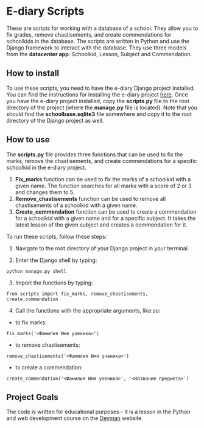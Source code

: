 # E-diary Scripts
These are scripts for working with a database of a school. 
They allow you to fix grades, remove chastisements, and create commendations for schoolkids in the database.
The scripts are written in Python and use the Django framework to interact with the database. 
They use three models from the **datacenter app**: Schoolkid, Lesson, Subject and Commendation.

## How to install

To use these scripts, you need to have the e-diary Django project installed.
You can find the instructions for installing the e-diary project [here](https://github.com/devmanorg/e-diary/tree/master).
Once you have the e-diary project installed, copy the **scripts.py** file to the root directory of the project 
(where the **manage.py** file is located).
Note that you should find the **schoolbase.sqlite3** file somewhere and copy it
to the root directory of the Django project as well.

## How to use


The **scripts.py** file provides three functions that can be used to fix the marks, remove the chastisements, 
and create commendations for a specific schoolkid in the e-diary project.

1. **Fix_marks** function can be used to fix the marks of a schoolkid with a given name. 
The function searches for all marks with a score of 2 or 3 and changes them to 5.
2. **Remove_chastisements** function can be used to remove all chastisements of a schoolkid with a given name.
3. **Create_commendation** function can be used to create a commendation for a schoolkid with a given name and for a specific subject.
It takes the latest lesson of the given subject and creates a commendation for it.

To run these scripts, follow these steps:

1. Navigate to the root directory of your Django project in your terminal.

2. Enter the Django shell by typing:
```
python manage.py shell
```

3. Import the functions by typing:
```
from scripts import fix_marks, remove_chastisements, create_commendation
```
4. Call the functions with the appropriate arguments, like so:

- to fix marks: 
```
fix_marks('<Фамилия Имя ученика>')
```
- to remove chastisements:
```
remove_chastisements('<Фамилия Имя ученика>')
```
- to create a commendation:
```
create_commendation('<Фамилия Имя ученика>', '<Название предмета>')
```

## Project Goals

The code is written for educational purposes - 
it is a lesson in the Python and web development course on the [Devman]((https://dvmn.org)) website.